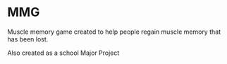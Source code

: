 # MMG
Muscle memory game created to help people regain muscle memory that has been lost.

Also created as a school Major Project
